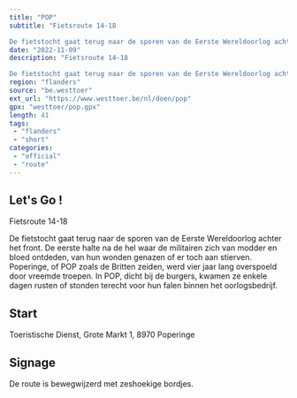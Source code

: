 ```yaml
---
title: "POP"
subtitle: "Fietsroute 14-18

De fietstocht gaat terug naar de sporen van de Eerste Wereldoorlog achter het front"
date: "2022-11-09"
description: "Fietsroute 14-18

De fietstocht gaat terug naar de sporen van de Eerste Wereldoorlog achter het front"
region: "flanders"
source: "be.westtoer"
ext_url: "https://www.westtoer.be/nl/doen/pop"
gpx: "westtoer/pop.gpx"
length: 41
tags:
 - "flanders"
 - "short"
categories:
 - "official"
 - "route"
---
```


## Let's Go ! 

Fietsroute 14-18

De fietstocht gaat terug naar de sporen van de Eerste Wereldoorlog achter het front. De eerste halte na de hel waar de militairen zich van modder en bloed ontdeden, van hun wonden genazen of er toch aan stierven. Poperinge, of POP zoals de Britten zeiden, werd vier jaar lang overspoeld door vreemde troepen. In POP, dicht bij de burgers, kwamen ze enkele dagen rusten of stonden terecht voor hun falen binnen het oorlogsbedrijf.

## Start

Toeristische Dienst, Grote Markt 1, 8970 Poperinge

## Signage

De route is bewegwijzerd met zeshoekige bordjes.
